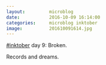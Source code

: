 ```yaml
---
layout:         microblog
date:           2016-10-09 16:14:00
categories:     microblog inktober
image:          201610091614.jpg
---
```

[#inktober](/categories/inktober) day 9: Broken.

Records and dreams.
